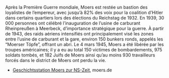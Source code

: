 Après la Première Guerre mondiale, Moers est restée un bastion des loyalistes de l’empereur, avec jusqu’à 82% des voix pour la coalition d’Hitler dans certains quartiers lors des élections du Reichstag de 1932. En 1939, 30 000 personnes ont célébré l’inauguration de l’usine de carburant Rheinpreußen à Meerbeck, d’importance stratégique pour la guerre. À partir de 1943, des raids aériens intensifiés ont principalement visé les zones entre l’usine de carburant et la gare, environ 150 bunkers ronds, appelés les “Moerser Töpfe”, offrant un abri. Le 4 mars 1945, Moers a été libérée par les troupes américaines; il y a eu au total 150 victimes de bombardements, 975 soldats tombés, et 182 Juifs de Moers ainsi qu’au moins 930 travailleurs forcés dans le district de Moers ont perdu la vie.

* [Geschichtsstation Moers zur NS-Zeit], moers.de

[Geschichtsstation Moers zur NS-Zeit]: https://www-moers-de.translate.goog/leben-moers/geschichtsstation/geschichtsstation-09-moers-zur-ns-zeit?_x_tr_sl=de&_x_tr_tl=fr
